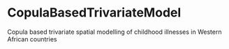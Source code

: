 # CopulaBasedTrivariateModel
Copula based trivariate spatial modelling of childhood illnesses in Western African countries
